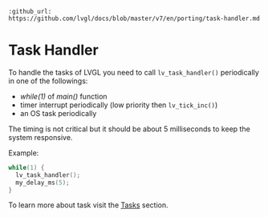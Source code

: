 ```eval_rst
:github_url: https://github.com/lvgl/docs/blob/master/v7/en/porting/task-handler.md
```
# Task Handler

To handle the tasks of LVGL you need to call `lv_task_handler()` periodically in one of the followings:
- *while(1)* of *main()* function 
- timer interrupt periodically (low priority then `lv_tick_inc()`)
- an OS task periodically

The timing is not critical but it should be about 5 milliseconds to keep the system responsive.

Example:
```c
while(1) {
  lv_task_handler();
  my_delay_ms(5);
}
```

To learn more about task visit the [Tasks](/overview/task) section.

